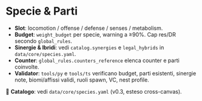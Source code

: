 # Specie & Parti

- **Slot**: locomotion / offense / defense / senses / metabolism.
- **Budget**: `weight_budget` per specie, warning a ≥90%. Cap res/DR secondo `global_rules`.
- **Sinergie & Ibridi**: vedi `catalog.synergies` e `legal_hybrids` in `data/core/species.yaml`.
- **Counter**: `global_rules.counters_reference` elenca counter e parti coinvolte.
- **Validator**: `tools/py` e `tools/ts` verificano budget, parti esistenti, sinergie note, biomi/affissi validi, ruoli spawn, VC, nest profile.

📄 **Catalogo**: vedi `data/core/species.yaml` (v0.3, esteso cross-canvas).
